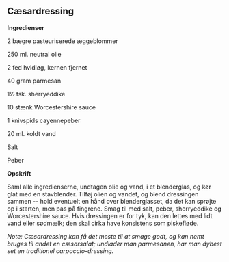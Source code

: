 ## Cæsardressing

**Ingredienser**

2 bægre pasteuriserede æggeblommer

250 ml. neutral olie

2 fed hvidløg, kernen fjernet

40 gram parmesan

1½ tsk. sherryeddike

10 stænk Worcestershire sauce

1 knivspids cayennepeber

20 ml. koldt vand

Salt

Peber

**Opskrift**

Saml alle ingredienserne, undtagen olie og vand, i et blenderglas, og
kør glat med en stavblender. Tilføj olien og vandet, og blend dressingen
sammen -- hold eventuelt en hånd over blenderglasset, da det kan sprøjte
op i starten, men pas på fingrene. Smag til med salt, peber,
sherryeddike og Worcestershire sauce. Hvis dressingen er for tyk, kan
den lettes med lidt vand eller sødmælk; den skal cirka have konsistens
som piskefløde.

*Note: Cæsardressing kan få det meste til at smage godt, og kan nemt
bruges til andet en cæsarsalat; undlader man parmesanen, har man dybest
set en traditionel carpaccio-dressing.*

